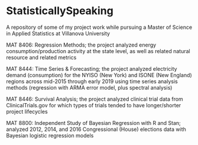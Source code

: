 # StatisticallySpeaking
A repository of some of my project work while pursuing a Master of Science in Applied Statistics at Villanova University


MAT 8406: Regression Methods; the project analyzed energy consumption/production activity at the state level, as well as related natural resource and related metrics

MAT 8444: Time Series & Forecasting; the project analyzed electricity demand (consumption) for the NYISO (New York) and ISONE (New England) regions across mid-2015 through early 2019 using time series analysis methods (regression with ARMA error model, plus spectral analysis)

MAT 8446: Survival Analysis; the project analyzed clinical trial data from ClinicalTrials.gov for which types of trials tended to have longer/shorter project lifecycles

MAT 8800: Independent Study of Bayesian Regression with R and Stan; analyzed 2012, 2014, and 2016 Congressional (House) elections data with Bayesian logistic regression models
